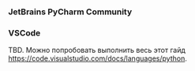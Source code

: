 ### JetBrains PyCharm Community



### VSCode

TBD. Можно попробовать выполнить весь этот гайд https://code.visualstudio.com/docs/languages/python.
